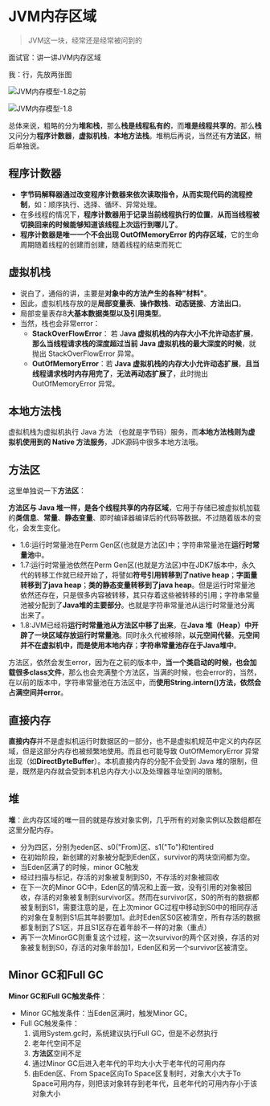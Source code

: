 
# JVM内存区域
> JVM这一块，经常还是经常被问到的

面试官：讲一讲JVM内存区域

我：行，先放两张图

![JVM内存模型-1.8之前](https://gitee.com/dreamcater/blog-img/raw/master/uPic/JVM内存模型-1.8之前-EKvhGB.png)

![JVM内存模型-1.8](https://gitee.com/dreamcater/blog-img/raw/master/uPic/JVM内存模型-1.8-y9XNlT.png)

总体来说，粗略的分为**堆和栈**，那么**栈是线程私有的**，而**堆是线程共享的**。那么**栈**又问分为**程序计数器**，**虚拟机栈**，**本地方法栈**。堆稍后再说，当然还有**方法区**，稍后单独说。

## 程序计数器

- **字节码解释器通过改变程序计数器来依次读取指令，从而实现代码的流程控制**，如：顺序执行、选择、循环、异常处理。
- 在多线程的情况下，**程序计数器用于记录当前线程执行的位置**，**从而当线程被切换回来的时候能够知道该线程上次运行到哪儿了**。
- **程序计数器是唯一一个不会出现 OutOfMemoryError 的内存区域**，它的生命周期随着线程的创建而创建，随着线程的结束而死亡

## 虚拟机栈

- 说白了，通俗的讲，主要是**对象中的方法产生的各种"材料"**。
- 因此，虚拟机栈存放的是**局部变量表**、**操作数栈**、**动态链接**、**方法出口**。
- 局部变量表存8**大基本数据类型以及引用类型**。
- 当然，栈也会非常error：
  - **StackOverFlowError**： 若 J**ava 虚拟机栈的内存大小不允许动态扩展**，**那么当线程请求栈的深度超过当前 Java 虚拟机栈的最大深度的时候**，就抛出 StackOverFlowError 异常。
  - **OutOfMemoryError**：若 **Java 虚拟机栈的内存大小允许动态扩展**，**且当线程请求栈时内存用完了**，**无法再动态扩展了**，此时抛出 OutOfMemoryError 异常。

## 本地方法栈

虚拟机栈为虚拟机执行 Java 方法 （也就是字节码）服务，而**本地方法栈则为虚拟机使用到的 Native 方法服务**，JDK源码中很多本地方法哦。

## 方法区

这里单独说一下**方法区**：

**方法区与 Java 堆一样，是各个线程共享的内存区域**，它用于存储已被虚拟机加载的**类信息**、**常量**、**静态变量**、即时编译器编译后的代码等数据。不过随着版本的变化，会发生变化。

- 1.6:运行时常量池在Perm Gen区(也就是方法区)中；字符串常量池在**运行时常量池**中。
- 1.7:运行时常量池依然在Perm Gen区(也就是方法区)中在JDK7版本中，永久代的转移工作就已经开始了，将譬如**符号引用转移到了native heap**；**字面量转移到了java heap**；**类的静态变量转移到了java heap**。但是运行时常量池依然还存在，只是很多内容被转移，其只存着这些被转移的引用；字符串常量池被分配到了**Java堆的主要部分**。也就是字符串常量池从运行时常量池分离出来了。
- 1.8:JVM已经将**运行时常量池从方法区中移了出来**，在**Java 堆（Heap）中开辟了一块区域存放运行时常量池**。同时永久代被移除，**以元空间代替**。**元空间并不在虚拟机中，而是使用本地内存**；**字符串常量池存在于Java堆中**。

方法区，依然会发生error，因为在之前的版本中，**当一个类启动的时候，也会加载很多class文件**，那么也会充满整个方法区，当满的时候，也会error的，当然，在以前的版本中，字符串常量池在方法区中，而**使用String.intern()方法，依然会占满空间并error**。

## 直接内存

**直接内存**并不是虚拟机运行时数据区的一部分，也不是虚拟机规范中定义的内存区域，但是这部分内存也被频繁地使用。而且也可能导致 OutOfMemoryError 异常出现（如**DirectByteBuffer**）。本机直接内存的分配不会受到 Java 堆的限制，但是，既然是内存就会受到本机总内存大小以及处理器寻址空间的限制。

## 堆

**堆**：此内存区域的唯一目的就是存放对象实例，几乎所有的对象实例以及数组都在这里分配内存。

- 分为四区，分别为eden区、s0("From)区、s1("To")和tentired
- 在初始阶段，新创建的对象被分配到Eden区，survivor的两块空间都为空。
- 当Eden区满了的时候，minor GC触发
- 经过扫描与标记，存活的对象被复制到S0，不存活的对象被回收
- 在下一次的Minor GC中，Eden区的情况和上面一致，没有引用的对象被回收，存活的对象被复制到survivor区。然而在survivor区，S0的所有的数据都被复制到S1，需要注意的是，在上次minor GC过程中移动到S0中的相同存活的对象在复制到S1后其年龄要加1。此时Eden区S0区被清空，所有存活的数据都复制到了S1区，并且S1区存在着年龄不一样的对象（重点）
- 再下一次MinorGC则重复这个过程，这一次survivor的两个区对换，存活的对象被复制到S0，存活的对象年龄加1，Eden区和另一个survivor区被清空。

## Minor GC和Full GC

**Minor GC和Full GC触发条件**：

- Minor GC触发条件：当Eden区满时，触发Minor GC。
- Full GC触发条件：
  1. 调用System.gc时，系统建议执行Full GC，但是不必然执行
  2. 老年代空间不足
  3. **方法区**空间不足
  4. 通过Minor GC后进入老年代的平均大小大于老年代的可用内存
  5. 由Eden区、From Space区向To Space区复制时，对象大小大于To Space可用内存，则把该对象转存到老年代，且老年代的可用内存小于该对象大小